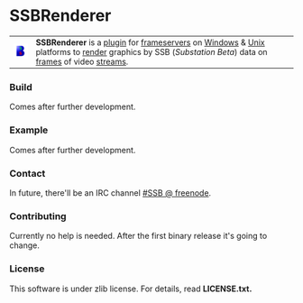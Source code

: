 # SSBRenderer
<table border=0><tr>
<td><img src=src/res/logo.bmp /></td>
<td><b>SSBRenderer</b> is a <a href=http://en.wikipedia.org/wiki/Plug-in_%28computing%29>plugin</a> for <a href=http://en.wikipedia.org/wiki/Frameserver>frameservers</a> on <a href=http://en.wikipedia.org/wiki/Microsoft_Windows>Windows</a> & <a href=http://en.wikipedia.org/wiki/Unix>Unix</a> platforms to <a href=http://en.wikipedia.org/wiki/Rendering_%28computer_graphics%29>render</a> graphics by SSB (<i>Substation Beta</i>) data on <a href=http://en.wikipedia.org/wiki/Film_frame>frames</a> of video <a href=http://en.wikipedia.org/wiki/Streaming_media>streams</a>.</td>
</tr></table>

### Build
Comes after further development.

### Example
Comes after further development.

### Contact
In future, there'll be an IRC channel [#SSB @ freenode](irc://#SSB@chat.freenode.net/).

### Contributing
Currently no help is needed. After the first binary release it's going to change.

### License
This software is under zlib license. For details, read <b>LICENSE.txt<b>.